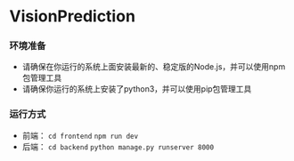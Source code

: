 # VisionPrediction

### 环境准备

- 请确保在你运行的系统上面安装最新的、稳定版的Node.js，并可以使用npm包管理工具
- 请确保你运行的系统上安装了python3，并可以使用pip包管理工具

### 运行方式

- 前端：
  `cd frontend`
  `npm run dev`
- 后端：
  `cd backend`
  `python manage.py runserver 8000`

